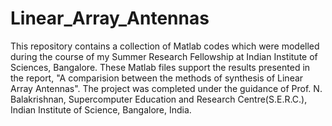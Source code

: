 Linear_Array_Antennas
=====================
This repository contains a collection of Matlab codes which were modelled during the course of my Summer Research Fellowship at Indian Institute of Sciences, Bangalore.
These Matlab files support the results presented in the report, "A comparision between the methods of synthesis of Linear Array Antennas".
The project was completed under the guidance of Prof. N. Balakrishnan, Supercomputer Education and Research Centre(S.E.R.C.), Indian Institute of Science, Bangalore, India.
